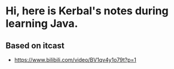 # Hi, here is Kerbal's notes during learning Java. #
## Based on itcast ##
* https://www.bilibili.com/video/BV1qv4y1o79t?p=1
